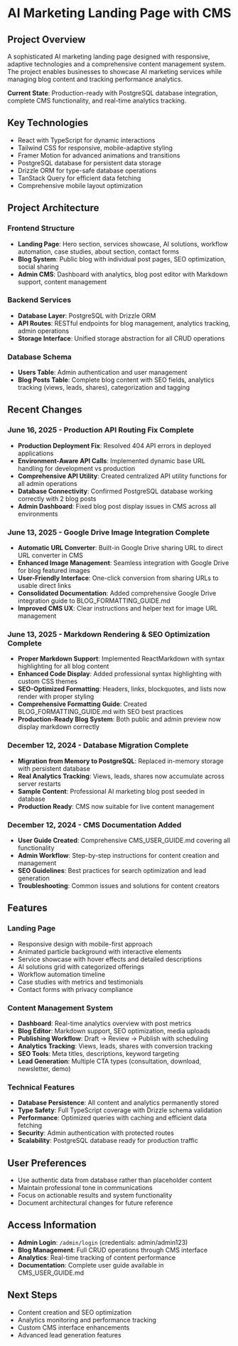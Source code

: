 # AI Marketing Landing Page with CMS

## Project Overview
A sophisticated AI marketing landing page designed with responsive, adaptive technologies and a comprehensive content management system. The project enables businesses to showcase AI marketing services while managing blog content and tracking performance analytics.

**Current State**: Production-ready with PostgreSQL database integration, complete CMS functionality, and real-time analytics tracking.

## Key Technologies
- React with TypeScript for dynamic interactions
- Tailwind CSS for responsive, mobile-adaptive styling
- Framer Motion for advanced animations and transitions
- PostgreSQL database for persistent data storage
- Drizzle ORM for type-safe database operations
- TanStack Query for efficient data fetching
- Comprehensive mobile layout optimization

## Project Architecture

### Frontend Structure
- **Landing Page**: Hero section, services showcase, AI solutions, workflow automation, case studies, about section, contact forms
- **Blog System**: Public blog with individual post pages, SEO optimization, social sharing
- **Admin CMS**: Dashboard with analytics, blog post editor with Markdown support, content management

### Backend Services
- **Database Layer**: PostgreSQL with Drizzle ORM
- **API Routes**: RESTful endpoints for blog management, analytics tracking, admin operations
- **Storage Interface**: Unified storage abstraction for all CRUD operations

### Database Schema
- **Users Table**: Admin authentication and user management
- **Blog Posts Table**: Complete blog content with SEO fields, analytics tracking (views, leads, shares), categorization and tagging

## Recent Changes

### June 16, 2025 - Production API Routing Fix Complete
- **Production Deployment Fix**: Resolved 404 API errors in deployed applications
- **Environment-Aware API Calls**: Implemented dynamic base URL handling for development vs production
- **Comprehensive API Utility**: Created centralized API utility functions for all admin operations
- **Database Connectivity**: Confirmed PostgreSQL database working correctly with 2 blog posts
- **Admin Dashboard**: Fixed blog post display issues in CMS across all environments

### June 13, 2025 - Google Drive Image Integration Complete
- **Automatic URL Converter**: Built-in Google Drive sharing URL to direct URL converter in CMS
- **Enhanced Image Management**: Seamless integration with Google Drive for blog featured images
- **User-Friendly Interface**: One-click conversion from sharing URLs to usable direct links
- **Consolidated Documentation**: Added comprehensive Google Drive integration guide to BLOG_FORMATTING_GUIDE.md
- **Improved CMS UX**: Clear instructions and helper text for image URL management

### June 13, 2025 - Markdown Rendering & SEO Optimization Complete
- **Proper Markdown Support**: Implemented ReactMarkdown with syntax highlighting for all blog content
- **Enhanced Code Display**: Added professional syntax highlighting with custom CSS themes
- **SEO-Optimized Formatting**: Headers, links, blockquotes, and lists now render with proper styling
- **Comprehensive Formatting Guide**: Created BLOG_FORMATTING_GUIDE.md with SEO best practices
- **Production-Ready Blog System**: Both public and admin preview now display markdown correctly

### December 12, 2024 - Database Migration Complete
- **Migration from Memory to PostgreSQL**: Replaced in-memory storage with persistent database
- **Real Analytics Tracking**: Views, leads, shares now accumulate across server restarts
- **Sample Content**: Professional AI marketing blog post seeded in database
- **Production Ready**: CMS now suitable for live content management

### December 12, 2024 - CMS Documentation Added
- **User Guide Created**: Comprehensive CMS_USER_GUIDE.md covering all functionality
- **Admin Workflow**: Step-by-step instructions for content creation and management
- **SEO Guidelines**: Best practices for search optimization and lead generation
- **Troubleshooting**: Common issues and solutions for content creators

## Features

### Landing Page
- Responsive design with mobile-first approach
- Animated particle background with interactive elements
- Service showcase with hover effects and detailed descriptions
- AI solutions grid with categorized offerings
- Workflow automation timeline
- Case studies with metrics and testimonials
- Contact forms with privacy compliance

### Content Management System
- **Dashboard**: Real-time analytics overview with post metrics
- **Blog Editor**: Markdown support, SEO optimization, media uploads
- **Publishing Workflow**: Draft → Review → Publish with scheduling
- **Analytics Tracking**: Views, leads, shares with conversion tracking
- **SEO Tools**: Meta titles, descriptions, keyword targeting
- **Lead Generation**: Multiple CTA types (consultation, download, newsletter, demo)

### Technical Features
- **Database Persistence**: All content and analytics permanently stored
- **Type Safety**: Full TypeScript coverage with Drizzle schema validation
- **Performance**: Optimized queries with caching and efficient data fetching
- **Security**: Admin authentication with protected routes
- **Scalability**: PostgreSQL database ready for production traffic

## User Preferences
- Use authentic data from database rather than placeholder content
- Maintain professional tone in communications
- Focus on actionable results and system functionality
- Document architectural changes for future reference

## Access Information
- **Admin Login**: `/admin/login` (credentials: admin/admin123)
- **Blog Management**: Full CRUD operations through CMS interface
- **Analytics**: Real-time tracking of content performance
- **Documentation**: Complete user guide available in CMS_USER_GUIDE.md

## Next Steps
- Content creation and SEO optimization
- Analytics monitoring and performance tracking
- Custom CMS interface enhancements
- Advanced lead generation features